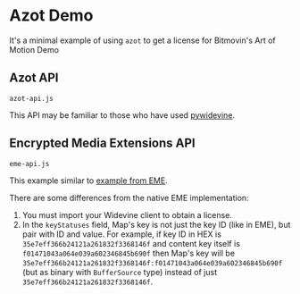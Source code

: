 # Azot Demo

It's a minimal example of using `azot` to get a license for Bitmovin's Art of Motion Demo

## Azot API

`azot-api.js`

This API may be familiar to those who have used [pywidevine](https://github.com/devine-dl/pywidevine?tab=readme-ov-file#usage).

## Encrypted Media Extensions API

`eme-api.js`

This example similar to [example from EME](https://www.w3.org/TR/encrypted-media-2/#example-8).

There are some differences from the native EME implementation:

1. You must import your Widevine client to obtain a license.
2. In the `keyStatuses` field, Map's key is not just the key ID (like in EME), but pair with ID and value. For example, if key ID in HEX is `35e7eff366b24121a261832f3368146f` and content key itself is `f01471043a064e039a602346845b690f` then Map's key will be `35e7eff366b24121a261832f3368146f:f01471043a064e039a602346845b690f` (but as binary with `BufferSource` type) instead of just `35e7eff366b24121a261832f3368146f`.
